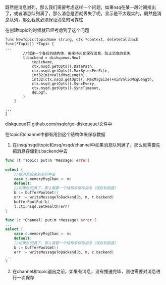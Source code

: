 既然是消息对列，那么我们需要考虑这样一个问题，如果nsq在某一段时间推出了，或者消息队列满了，那么消息是否就丢失了呢，显示是不太现实的，既然是消息队列，那么我就必须保证消息的可靠性

在创建topic的时候就已经考虑到了这个问题

```
func NewTopic(topicName string, ctx *context, deleteCallback func(*Topic)) *Topic {
...
        //创建一个备份的结构体，用来持久化保存消息，防止消息的丢失
        t.backend = diskqueue.New(
            topicName,
            ctx.nsqd.getOpts().DataPath,
            ctx.nsqd.getOpts().MaxBytesPerFile,
            int32(minValidMsgLength),
            int32(ctx.nsqd.getOpts().MaxMsgSize)+minValidMsgLength,
            ctx.nsqd.getOpts().SyncEvery,
            ctx.nsqd.getOpts().SyncTimeout,
            dqLogf,
        )
    }

...
}
```

diskqueue在 github.com/nsqio/go-diskqueue/文件中

在topic和channel中都有用到这个结构体来保存数据

1. 在/nsq/nsqd/topic和nsq/nsqd/channel中如果消息队列满了，那么就需要先把消息存储到t.backend中去

```go
func (t *Topic) put(m *Message) error{
...
select {
    //把消息投递到队列中去
    case t.memoryMsgChan <- m:
    default:
    //如果队列满了，那么需要一个结构来保存消息（保存到磁盘）
    b := bufferPoolGet()
    err := writeMessageToBackend(b, m, t.backend)
    bufferPoolPut(b)
    t.ctx.nsqd.SetHealth(err)
}

func (c *Channel) put(m *Message) error {
...
select {
    case c.memoryMsgChan <- m:
    default:
    //如果队列满了，那么需要一个结构来保存消息（保存到磁盘）
    b := bufferPoolGet()
    err := writeMessageToBackend(b, m, c.backend)
...
}
```

2. 在channel和topic退出之前，如果有消息，没有推送完毕，则也需要对消息进行一次保存

